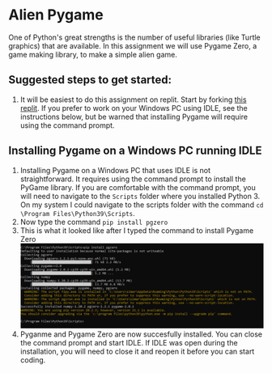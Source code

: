 Alien Pygame
===========
One of Python's great strengths is the number of useful libraries (like Turtle graphics) that are available. In this assignment we will use Pygame Zero, a game making library, to make a simple alien game.

Suggested steps to get started:
---------------------------------
1. It will be easiest to do this assignment on replit. Start by forking [this replit](https://replit.com/@MrSimonLowell/AlienPygameBase). If you prefer to work on your Windows PC using IDLE, see the instructions below, but be warned that installing Pygame will require using the command prompt.

Installing Pygame on a Windows PC running IDLE
----------------------------------------------
1. Installing Pygame on a Windows PC that uses IDLE is not straightforward. It requires using the command prompt to install the PyGame library. If you are comfortable with the command prompt, you will need to navigate to the `Scripts` folder where you installed Python 3. On my system I could navigate to the scripts folder with the command `cd \Program Files\Python39\Scripts`.
2. Now type the command `pip install pgzero`
3. This is what it looked like after I typed the command to install Pygame Zero   
   ![](InstallingPgzeroWindows.PNG)
4. Pyganme and Pygame Zero are now succesfully installed. You can close the command prompt and start IDLE. If IDLE was open during the installation, you will need to close it and reopen it before you can start coding.
